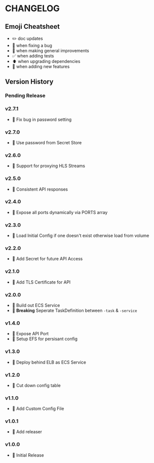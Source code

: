 # CHANGELOG

## Emoji Cheatsheet
- :pencil2: doc updates
- :bug: when fixing a bug
- :rocket: when making general improvements
- :white_check_mark: when adding tests
- :arrow_up: when upgrading dependencies
- :tada: when adding new features

## Version History

### Pending Release

### v2.7.1

- :bug: Fix bug in password setting

### v2.7.0

- :rocket: Use password from Secret Store

### v2.6.0

- :rocket: Support for proxying HLS Streams

### v2.5.0

- :rocket: Consistent API responses

### v2.4.0

- :rocket: Expose all ports dynamically via PORTS array

### v2.3.0

- :tada: Load Initial Config if one doesn't exist otherwise load from volume

### v2.2.0

- :tada: Add Secret for future API Access

### v2.1.0

- :tada: Add TLS Certificate for API

### v2.0.0

- :rocket: Build out ECS Service
- :tada: **Breaking** Seperate TaskDefinition between `-task` & `-service`

### v1.4.0

- :rocket: Expose API Port
- :tada: Setup EFS for persisant config

### v1.3.0

- :rocket: Deploy behind ELB as ECS Service

### v1.2.0

- :rocket: Cut down config table

### v1.1.0

- :rocket: Add Custom Config File

### v1.0.1

- :rocket: Add releaser

### v1.0.0

- :rocket: Initial Release

